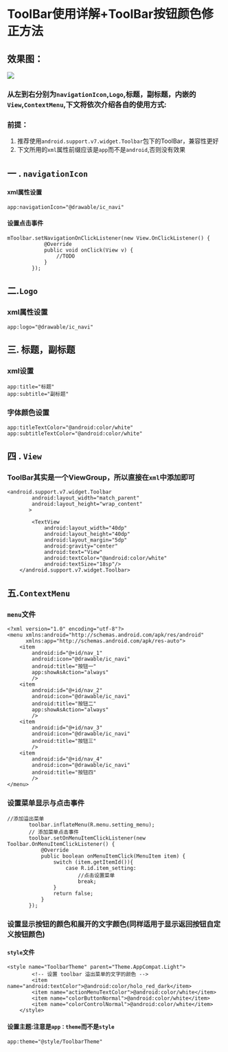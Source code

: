 # ToolBar使用详解+ToolBar按钮颜色修正方法
## 效果图：
![](http://123.206.20.217/brioalcode/up//72173d2d215ce34821134f795f8de4ae364.png)

### 从左到右分别为`navigationIcon`,`Logo`,标题，副标题，内嵌的`View`,`ContextMenu`,下文将依次介绍各自的使用方式:
### 前提：
 1. 推荐使用`android.support.v7.widget.Toolbar`包下的ToolBar，兼容性更好
 2. 下文所用的`xml`属性前缀应该是`app`而不是`android`,否则没有效果

## 一 .  `navigationIcon`
#### xml属性设置
 ```
app:navigationIcon="@drawable/ic_navi"
 ```
#### 设置点击事件
 ```
 mToolbar.setNavigationOnClickListener(new View.OnClickListener() {
             @Override
             public void onClick(View v) {
                 //TODO
             }
         });
 ```

 ## 二.`Logo`
 ### xml属性设置
 ```
app:logo="@drawable/ic_navi"
 ```

 ## 三. 标题，副标题
 ### xml设置
 ```
 app:title="标题"
 app:subtitle="副标题"
 ```
 ### 字体颜色设置
 ```
app:titleTextColor="@android:color/white"
app:subtitleTextColor="@android:color/white"
 ```

 ## 四 . `View`
 ### ToolBar其实是一个ViewGroup，所以直接在`xml`中添加即可
 ```
 <android.support.v7.widget.Toolbar
         android:layout_width="match_parent"
         android:layout_height="wrap_content"
        >

         <TextView
             android:layout_width="40dp"
             android:layout_height="40dp"
             android:layout_margin="5dp"
             android:gravity="center"
             android:text="View"
             android:textColor="@android:color/white"
             android:textSize="18sp"/>
     </android.support.v7.widget.Toolbar>
 ```

 ## 五.`ContextMenu`
 ### `menu`文件
 ```
 <?xml version="1.0" encoding="utf-8"?>
 <menu xmlns:android="http://schemas.android.com/apk/res/android"
       xmlns:app="http://schemas.android.com/apk/res-auto">
     <item
         android:id="@+id/nav_1"
         android:icon="@drawable/ic_navi"
         android:title="按钮一"
         app:showAsAction="always"
         />
     <item
         android:id="@+id/nav_2"
         android:icon="@drawable/ic_navi"
         android:title="按钮二"
         app:showAsAction="always"
         />
     <item
         android:id="@+id/nav_3"
         android:icon="@drawable/ic_navi"
         android:title="按钮三"
         />
     <item
         android:id="@+id/nav_4"
         android:icon="@drawable/ic_navi"
         android:title="按钮四"
         />
 </menu>
 ```
 ### 设置菜单显示与点击事件
 ```
 //添加溢出菜单
        toolbar.inflateMenu(R.menu.setting_menu);
        // 添加菜单点击事件
        toolbar.setOnMenuItemClickListener(new Toolbar.OnMenuItemClickListener() {
            @Override
            public boolean onMenuItemClick(MenuItem item) {
                switch (item.getItemId()){
                    case R.id.item_setting:
                        //点击设置菜单
                        break;
                }
                return false;
            }
        });
 ```

### 设置显示按钮的颜色和展开的文字颜色(同样适用于显示返回按钮自定义按钮颜色)
#### `style`文件
```
<style name="ToolbarTheme" parent="Theme.AppCompat.Light">
        <!-- 设置 toolbar 溢出菜单的文字的颜色 -->
        <item name="android:textColor">@android:color/holo_red_dark</item>
        <item name="actionMenuTextColor">@android:color/white</item>
        <item name="colorButtonNormal">@android:color/white</item>
        <item name="colorControlNormal">@android:color/white</item>
    </style>
```
#### 设置主题:注意是`app：theme`而不是`style`
```
app:theme="@style/ToolbarTheme"
```
